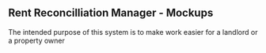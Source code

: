 ## Rent Reconcilliation Manager - Mockups ##

The intended purpose of this system is to make work easier for a landlord or a property owner